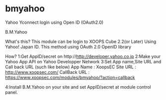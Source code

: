 bmyahoo
=======

Yahoo Yconnect login using Open ID (OAuth2.0)

B.M.Yahoo

What's this?
 This module can be login to XOOPS Cube 2.2(or Later) Using Yahoo! Japan ID.
 This method using OAuth 2.0 OpenID library

How?
 1:Get AppID/secret on http://http://developer.yahoo.co.jp
 2:Make your Yahoo App API on Yahoo Developper Network
 3:Set App name,Site URL and Call back URL (such like below)
   App Name : XoopsEC
   Site URL : http://www.xoopsec.com/
   CallBack URL : https://www.xoopsec.com/modules/bmyahoo/?action=callback

 4:Install B.M.Yahoo on your site and set AppID/secret at module control panel.
